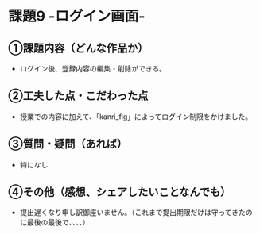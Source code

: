 # 課題9 -ログイン画面-

## ①課題内容（どんな作品か）
- ログイン後、登録内容の編集・削除ができる。

## ②工夫した点・こだわった点
- 授業での内容に加えて、「kanri_flg」によってログイン制限をかけました。

## ③質問・疑問（あれば）
- 特になし

## ④その他（感想、シェアしたいことなんでも）
- 提出遅くなり申し訳御座いません。（これまで提出期限だけは守ってきたのに最後の最後で、、、、）
